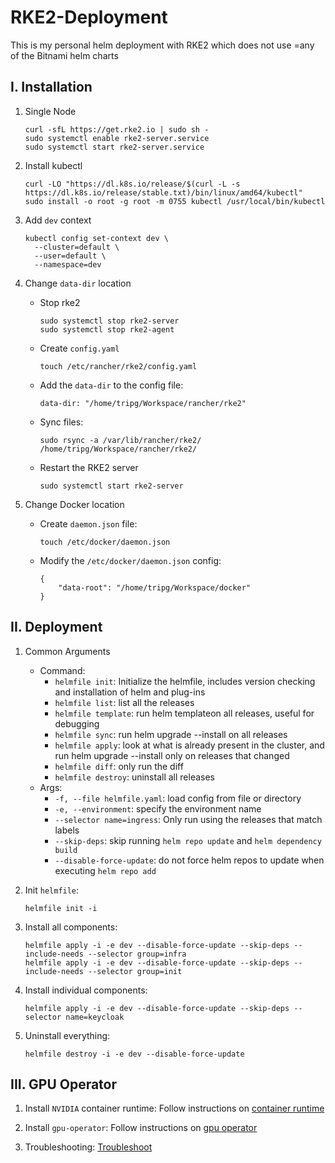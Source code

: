 # RKE2-Deployment
This is my personal helm deployment with RKE2 which does not use =any of the Bitnami helm charts

## I. Installation
1. Single Node
    ```shell
    curl -sfL https://get.rke2.io | sudo sh -
    sudo systemctl enable rke2-server.service
    sudo systemctl start rke2-server.service
    ```
   
2. Install kubectl
    ```shell
    curl -LO "https://dl.k8s.io/release/$(curl -L -s https://dl.k8s.io/release/stable.txt)/bin/linux/amd64/kubectl"
    sudo install -o root -g root -m 0755 kubectl /usr/local/bin/kubectl
    ```

3. Add ```dev``` context
    ```shell
    kubectl config set-context dev \
      --cluster=default \
      --user=default \
      --namespace=dev
    ```

4. Change ```data-dir``` location
   - Stop rke2 
       ```shell
       sudo systemctl stop rke2-server
       sudo systemctl stop rke2-agent
       ```
   - Create ```config.yaml```
       ```shell
       touch /etc/rancher/rke2/config.yaml
       ```
   - Add the ```data-dir``` to the config file:
       ```text
       data-dir: "/home/tripg/Workspace/rancher/rke2"
       ```
   - Sync files:
       ```shell
       sudo rsync -a /var/lib/rancher/rke2/ /home/tripg/Workspace/rancher/rke2/
       ```
   - Restart the RKE2 server
       ```shell
       sudo systemctl start rke2-server
       ```
  
5. Change Docker location
   - Create ```daemon.json``` file:
       ```shell
       touch /etc/docker/daemon.json
       ```
   - Modify the ```/etc/docker/daemon.json``` config:
       ```shell
       {
           "data-root": "/home/tripg/Workspace/docker"
       }
       ```
     
## II. Deployment
1. Common Arguments
    - Command:
      - `helmfile init`: Initialize the helmfile, includes version checking and installation of helm and plug-ins
      - `helmfile list`: list all the releases
      - `helmfile template`: run helm templateon all releases, useful for debugging
      - `helmfile sync`: run helm upgrade --install on all releases
      - `helmfile apply`: look at what is already present in the cluster, and run helm upgrade --install only on releases that changed
      - `helmfile diff`: only run the diff
      - `helmfile destroy`: uninstall all releases
    - Args:
      - `-f, --file helmfile.yaml`: load config from file or directory
      - `-e, --environment`: specify the environment name
      - `--selector name=ingress`: Only run using the releases that match labels
      - `--skip-deps`: skip running `helm repo update` and `helm dependency build`
      - `--disable-force-update`: do not force helm repos to update when executing `helm repo add`

2. Init ```helmfile```:
    ```shell
    helmfile init -i
    ```
   
3. Install all components:
    ```shell
    helmfile apply -i -e dev --disable-force-update --skip-deps --include-needs --selector group=infra
    helmfile apply -i -e dev --disable-force-update --skip-deps --include-needs --selector group=init
    ```
   
4. Install individual components:
    ```shell
    helmfile apply -i -e dev --disable-force-update --skip-deps --selector name=keycloak
    ```
   
5. Uninstall everything:
    ```shell
    helmfile destroy -i -e dev --disable-force-update
    ```
   
## III. GPU Operator
1. Install ```NVIDIA``` container runtime:
Follow instructions on [container runtime](docs.nvidia.com/datacenter/cloud-native/container-toolkit/latest/install-guide.html)

2. Install ```gpu-operator```:
Follow instructions on [gpu operator](docs.nvidia.com/datacenter/cloud-native/gpu-operator/latest/getting-started.html)

3. Troubleshooting:
[Troubleshoot](https://docs.nvidia.com/datacenter/cloud-native/gpu-operator/24.9.1/troubleshooting.html)